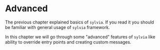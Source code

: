 # Advanced

The previous chapter explained basics of `sylvia`. If you read it you should be familiar
with general usage of `sylvia` framework.

In this chapter we will go through some "advanced" features of `sylvia` like ability
to override entry points and creating custom messages.
